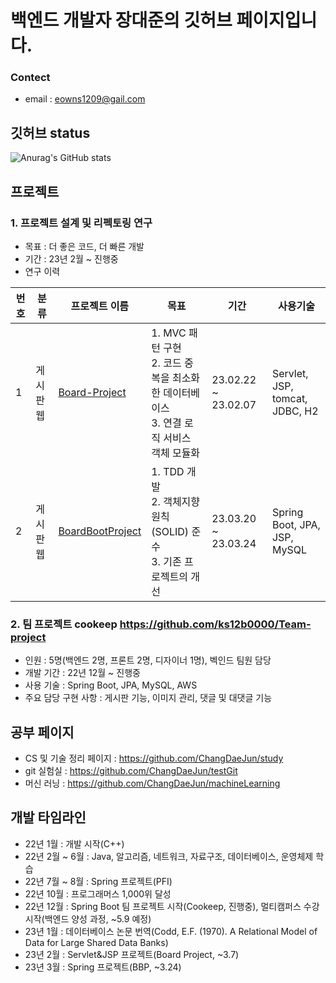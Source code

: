 # 백엔드 개발자 장대준의 깃허브 페이지입니다.

### Contect
* email : eowns1209@gail.com

## 깃허브 status
![Anurag's GitHub stats](https://github-readme-stats.vercel.app/api?username=ChangDaeJun&theme=dark&show_icons=true)

## 프로젝트
  
### 1. 프로젝트 설계 및 리펙토링 연구
  * 목표 : 더 좋은 코드, 더 빠른 개발
  * 기간 : 23년 2월 ~ 진행중
  * 연구 이력

|번호|분류|프로젝트 이름|목표|기간|사용기술|
|---|---|---|---|---|---|
|1|게시판 웹|[Board-Project](https://github.com/ChangDaeJun/Board-Project)|1. MVC 패턴 구현 <br> 2. 코드 중복을 최소화한 데이터베이스 <br> 3. 연결 로직 서비스 객체 모듈화|23.02.22 ~ 23.02.07|Servlet, JSP, tomcat, JDBC, H2|
|2|게시판 웹|[BoardBootProject](https://github.com/ChangDaeJun/BoardBootProject)|1. TDD 개발 <br> 2. 객체지향 원칙(SOLID) 준수 <br> 3. 기존 프로젝트의 개선|23.03.20 ~ 23.03.24|Spring Boot, JPA, JSP, MySQL|

### 2. 팀 프로젝트 cookeep <https://github.com/ks12b0000/Team-project>
  * 인원 : 5명(백엔드 2명, 프론트 2명, 디자이너 1명), 벡인드 팀원 담당
  * 개발 기간 : 22년 12월 ~ 진행중
  * 사용 기술 : Spring Boot, JPA, MySQL, AWS
  * 주요 담당 구현 사항 : 게시판 기능, 이미지 관리, 댓글 및 대댓글 기능
  
## 공부 페이지

* CS 및 기술 정리 페이지 : <https://github.com/ChangDaeJun/study>
* git 실험실 : https://github.com/ChangDaeJun/testGit
* 머신 러닝 : https://github.com/ChangDaeJun/machineLearning

## 개발 타임라인
* 22년 1월 : 개발 시작(C++)
* 22년 2월 ~ 6월 : Java, 알고리즘, 네트워크, 자료구조, 데이터베이스, 운영체제 학습
* 22년 7월 ~ 8월 : Spring 프로젝트(PFI)
* 22년 10월 : 프로그래머스 1,000위 달성
* 22년 12월 : Spring Boot 팀 프로젝트 시작(Cookeep, 진행중), 멀티캠퍼스 수강 시작(백엔드 양성 과정, ~5.9 예정)
* 23년 1월 : 데이터베이스 논문 번역(Codd, E.F. (1970). A Relational Model of Data for Large Shared Data Banks)
* 23년 2월 : Servlet&JSP 프로젝트(Board Project, ~3.7)
* 23년 3월 : Spring 프로젝트(BBP, ~3.24)
